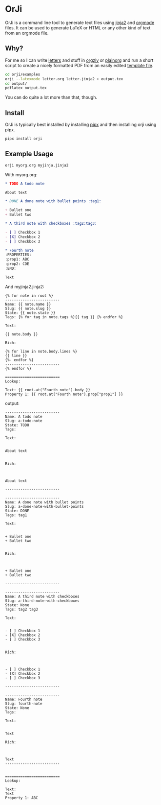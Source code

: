 # OrJi

OrJi is a command line tool to generate text files using [jinja2](https://en.wikipedia.org/wiki/Jinja_(template_engine))
and [orgmode](https://en.wikipedia.org/wiki/Org-mode) files. It can be used to generate LaTeX or HTML or any other kind
of text from an orgmode file.

## Why?

For me so I can write [letters](https://raw.githubusercontent.com/crdoconnor/orji/main/examples/letter.org) and stuff in [orgzly](https://orgzly.com/) or [plainorg](https://plainorg.com/) and run
a short script to create a nicely formatted PDF from an easily edited [template file](https://github.com/crdoconnor/orji/blob/main/examples/letter.jinja2).

```bash
cd orji/examples
orji --latexmode letter.org letter.jinja2 > output.tex
cd output/
pdflatex output.tex
```

You can do quite a lot more than that, though.

## Install

OrJi is typically best installed by installing [pipx](https://pypa.github.io/pipx/)
and then installing orji using pipx.

```bash
pipx install orji
```

## Example Usage

```bash
orji myorg.org myjinja.jinja2
```

With myorg.org:

```org
* TODO A todo note

About text

* DONE A done note with bullet points :tag1:

+ Bullet one
+ Bullet two

* A third note with checkboxes :tag2:tag3:

- [ ] Checkbox 1
- [X] Checkbox 2
- [ ] Checkbox 3

* Fourth note
:PROPERTIES:
:prop1: ABC
:prop2: CDE
:END:

Text
```

And myjinja2.jinja2:

```jinja2
{% for note in root %}
-------------------------
Name: {{ note.name }}
Slug: {{ note.slug }}
State: {{ note.state }}
Tags: {% for tag in note.tags %}{{ tag }} {% endfor %}

Text:

{{ note.body }}

Rich:

{% for line in note.body.lines %}
{{ line }}
{%- endfor %}
-------------------------
{% endfor %}

=========================
Lookup:

Text: {{ root.at("Fourth note").body }}
Property 1: {{ root.at("Fourth note").prop["prop1"] }}
```

output:

```text
-------------------------
Name: A todo note
Slug: a-todo-note
State: TODO
Tags: 

Text:


About text


Rich:



About text

-------------------------

-------------------------
Name: A done note with bullet points
Slug: a-done-note-with-bullet-points
State: DONE
Tags: tag1 

Text:


+ Bullet one
+ Bullet two


Rich:



+ Bullet one
+ Bullet two

-------------------------

-------------------------
Name: A third note with checkboxes
Slug: a-third-note-with-checkboxes
State: None
Tags: tag2 tag3 

Text:


- [ ] Checkbox 1
- [X] Checkbox 2
- [ ] Checkbox 3


Rich:



- [ ] Checkbox 1
- [X] Checkbox 2
- [ ] Checkbox 3

-------------------------

-------------------------
Name: Fourth note
Slug: fourth-note
State: None
Tags: 

Text:


Text

Rich:



Text
-------------------------


=========================
Lookup:

Text: 
Text
Property 1: ABC
```
